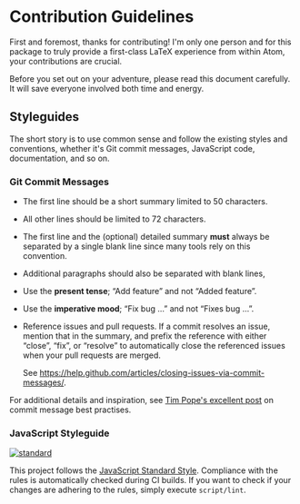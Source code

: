 # Contribution Guidelines
First and foremost, thanks for contributing! I'm only one person and for this
package to truly provide a first-class LaTeX experience from within Atom, your
contributions are crucial.

Before you set out on your adventure, please read this document carefully. It
will save everyone involved both time and energy.

## Styleguides
The short story is to use common sense and follow the existing styles and
conventions, whether it's Git commit messages, JavaScript code, documentation,
and so on.

### Git Commit Messages
- The first line should be a short summary limited to 50 characters.
- All other lines should be limited to 72 characters.
- The first line and the (optional) detailed summary **must** always be
  separated by a single blank line since many tools rely on this convention.
- Additional paragraphs should also be separated with blank lines,
- Use the **present tense**; “Add feature” and not “Added feature”.
- Use the **imperative mood**; “Fix bug …” and not “Fixes bug …”.
- Reference issues and pull requests. If a commit resolves an issue, mention
  that in the summary, and prefix the reference with either “close”, “fix”,
  or “resolve” to automatically close the referenced issues when your pull
  requests are merged.

  See https://help.github.com/articles/closing-issues-via-commit-messages/.

For additional details and inspiration, see [Tim Pope's excellent post][1] on
commit message best practises.

### JavaScript Styleguide
[![standard](https://cdn.rawgit.com/feross/standard/master/badge.svg)][2]

This project follows the [JavaScript Standard Style][2]. Compliance with the
rules is automatically checked during CI builds. If you want to check if your
changes are adhering to the rules, simply execute `script/lint`.


<!--- refs --->
[1]: http://tbaggery.com/2008/04/19/a-note-about-git-commit-messages.html
[2]: http://standardjs.com/
